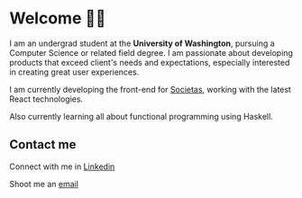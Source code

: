 # Welcome 👋🏽

I am an undergrad student at the **University of Washington**, pursuing a Computer Science or related field degree. I am passionate about developing products that exceed client's needs and expectations, especially interested in creating great user experiences.

I am currently developing the front-end for [Societas](https://github.com/hcp-uw/societas/tree/main/Frontend), working with the latest React technologies.

Also currently learning all about functional programming using Haskell.

## Contact me

Connect with me in [Linkedin](https://www.linkedin.com/in/santiago-garcia-591286212/)

Shoot me an [email](mailto:santi14@uw.edu)
